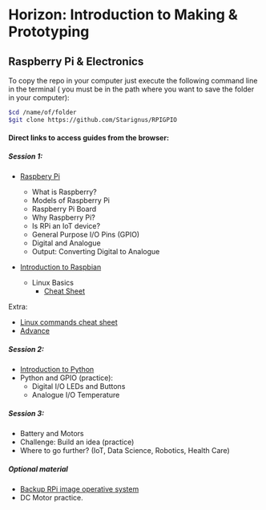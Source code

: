 # Horizon: Introduction to Making & Prototyping

## Raspberry Pi & Electronics

To copy the repo in your computer just execute the following command line in the terminal ( you must be in the path where you want to save the folder in your computer):

``` bash
$cd /name/of/folder
$git clone https://github.com/Starignus/RPIGPIO
```

#### Direct links to access guides from the browser:

##### Session 1:

* [Raspbery Pi](Session1/Introduction_RPI.md)
  * What is Raspberry?
  * Models of Raspberry Pi
  * Raspberry Pi Board
  * Why Raspberry Pi?
  * Is RPi an IoT device?
  * General Purpose I/O Pins (GPIO)
  * Digital and Analogue
  * Output: Converting Digital to Analogue

* [Introduction to Raspbian](Session1/Raspbian_Linux.md)
   * Linux Basics
     * [Cheat Sheet](Session1/Bash_script/Cheat_sheet_bash_Linux.md) 

Extra:
* [Linux commands cheat sheet](Session1/Bash_script/Cheat_sheet_bash_Linux.md)
* [Advance](Session1/Advance.md)

##### Session 2:

* [Introduction to Python](Session2/Python/Python.md)
* Python and GPIO (practice):
    * Digital I/O LEDs and Buttons
    * Analogue I/O Temperature

##### Session 3:

* Battery and Motors
* Challenge: Build an idea (practice)
* Where to go further? (IoT, Data Science, Robotics, Health Care)

##### Optional material
* [Backup RPi image operative system](Session1/Advance.md)
* DC Motor practice.
